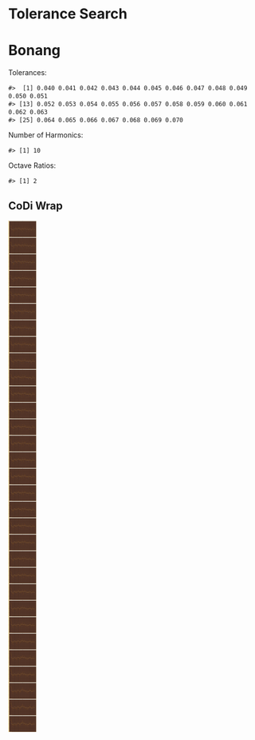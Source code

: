 Tolerance Search
================

# Bonang

Tolerances:

    #>  [1] 0.040 0.041 0.042 0.043 0.044 0.045 0.046 0.047 0.048 0.049 0.050 0.051
    #> [13] 0.052 0.053 0.054 0.055 0.056 0.057 0.058 0.059 0.060 0.061 0.062 0.063
    #> [25] 0.064 0.065 0.066 0.067 0.068 0.069 0.070

Number of Harmonics:

    #> [1] 10

Octave Ratios:

    #> [1] 2

## CoDi Wrap

![](../figures/tolerance_search/unnamed-chunk-12-1.png)<!-- -->
